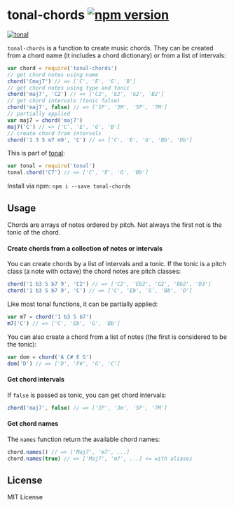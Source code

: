 # tonal-chords [![npm version](https://img.shields.io/npm/v/tonal-chords.svg)](https://www.npmjs.com/package/tonal-chords)

[![tonal](https://img.shields.io/badge/tonal-music--chord-yellow.svg)](https://www.npmjs.com/package/tonal)

`tonal-chords` is a function to create music chords. They can be created from a chord name (it includes a chord dictionary) or from a list of intervals:

```js
var chord = require('tonal-chords')
// get chord notes using name
chord('Cmaj7') // => ['C', 'E', 'G', 'B']
// get chord notes using type and tonic
chord('maj7', 'C2') // => ['C2', 'E2', 'G2', 'B2']
// get chord intervals (tonic false)
chord('maj7', false) // => ['1P', '3M', '5P', '7M']
// partially applied
var maj7 = chord('maj7')
maj7('C') // => ['C', 'E', 'G', 'B']
// create chord from intervals
chord('1 3 5 m7 m9', 'C') // => ['C', 'E', 'G', 'Bb', 'Db']
```

This is part of [tonal](https://www.npmjs.com/package/tonal):

```js
var tonal = require('tonal')
tonal.chord('C7') // => ['C', 'E', 'G', 'Bb']
```

Install via npm: `npm i --save tonal-chords`

## Usage

Chords are arrays of notes ordered by pitch. Not always the first not is the tonic of the chord.

#### Create chords from a collection of notes or intervals

You can create chords by a list of intervals and a tonic. If the tonic is a pitch class (a note with octave) the chord notes are pitch classes:

```js
chord('1 b3 5 b7 9', 'C2') // => ['C2', 'Eb2', 'G2', 'Bb2', 'D3']
chord('1 b3 5 b7 9', 'C') // => ['C', 'Eb', 'G', 'Bb', 'D']
```

Like most tonal functions, it can be partially applied:

```js
var m7 = chord('1 b3 5 b7')
m7('C') // => ['C', 'Eb', 'G', 'Bb']
```

You can also create a chord from a list of notes (the first is considered to be the tonic):

```js
var dom = chord('A C# E G')
dom('D') // => ['D', 'F#', 'G', 'C']
```

#### Get chord intervals

If `false` is passed as tonic, you can get chord intervals:

```js
chord('maj7', false) // => ['1P', '3m', '5P', '7M']
```

#### Get chord names

The `names` function return the available chord names:

```js
chord.names() // => ['Maj7', 'm7', ...]
chord.names(true) // => ['Maj7', 'm7', ...] <= with aliases
```

## License

MIT License
